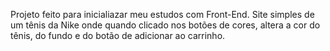 Projeto feito para inicialiazar meu estudos com Front-End. Site simples de um tênis da Nike onde quando clicado nos botões de cores, altera a cor do tênis, do fundo e do botão de adicionar ao carrinho.